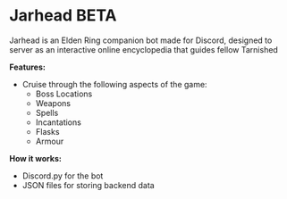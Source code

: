 # Jarhead BETA

Jarhead is an Elden Ring companion bot made for Discord, designed to server as an interactive online encyclopedia that guides fellow Tarnished

**Features:**
- Cruise through the following aspects of the game:
  - Boss Locations
  - Weapons
  - Spells
  - Incantations
  - Flasks
  - Armour

**How it works:**
- Discord.py for the bot
- JSON files for storing backend data


